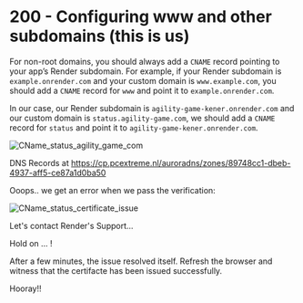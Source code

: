 # 200 - Configuring www and other subdomains (this is us)

For non-root domains, you should always add a ```CNAME``` record pointing to your app’s Render subdomain. For example, if your Render subdomain is ```example.onrender.com``` and your custom domain is ```www.example.com```, you should add a ```CNAME``` record for ```www``` and point it to ```example.onrender.com```.

In our case, our Render subdomain is ```agility-game-kener.onrender.com``` and our custom domain is ```status.agility-game.com```, we should add a ```CNAME``` record for ```status``` and point it to ```agility-game-kener.onrender.com```.

![CName_status_agility_game_com](https://github.com/vanHeemstraSystems/agility-game-on-render/assets/1499433/869eda4e-716d-474d-b88a-b7d0271955cd)

DNS Records at https://cp.pcextreme.nl/auroradns/zones/89748cc1-dbeb-4937-aff5-ce87a1d0ba50

Ooops.. we get an error when we pass the verification:

![CName_status_certificate_issue](https://github.com/vanHeemstraSystems/agility-game-on-render/assets/1499433/23439e60-4006-4c7c-9973-d13fdb7297e3)

Let's contact Render's Support...

Hold on ... ! 

After a few minutes, the issue resolved itself. Refresh the browser and witness that the certifacte has been issued successfully. 



Hooray!!


